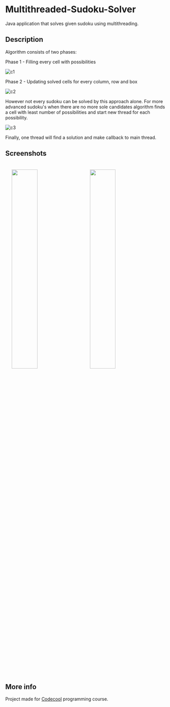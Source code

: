 # Multithreaded-Sudoku-Solver

Java application that solves given sudoku using multithreading.

## Description

Algorithm consists of two phases:

Phase 1 - Filling every cell with possibilities

![c1](http://i64.tinypic.com/2e0n668.png)


Phase 2 - Updating solved cells for every column, row and box

![c2](http://i68.tinypic.com/qqwwvc.png)


However not every sudoku can be solved by this approach alone. For more advanced sudoku's when there are no more sole candidates algorithm finds a cell with least number of possibilities and start new thread for each possibility.


![c3](http://i63.tinypic.com/fehs44.png)


Finally, one thread will find a solution and make callback to main thread.

## Screenshots

<img width="40%" vspace="20" hspace="20" src="http://i65.tinypic.com/6gcwtv.png" /> <img width="40%" vspace="20" hspace="20" src="http://i67.tinypic.com/24qldfn.png" />

## More info

Project made for [Codecool](https://codecool.com/) programming course.
